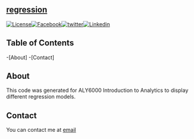 ## [regression](https://github.com/danielbrownjr/regression)
[![License](https://img.shields.io/badge/LICENSE-MIT-red.svg)](./License)[![Facebook](https://img.shields.io/badge/facebook-Daniel-red.svg?style=social)](https://www.facebook.com/chaseafterstart2006)[![twitter](https://img.shields.io/badge/twitter-chaseafterstart-red.svg?style=social)](https://twitter.com/ChaseAfterStart)[![Linkedin](https://img.shields.io/badge/Linkedin-Daniel-red.svg?style=social)](http://tiny.cc/danielbrown)
## Table of Contents

-[About]
-[Contact]

## About
This code was generated for ALY6000 Introduction to Analytics to display different regression models.

## Contact
You can contact me at [email](mailto:brown.daniel@husky.neu.edu)

